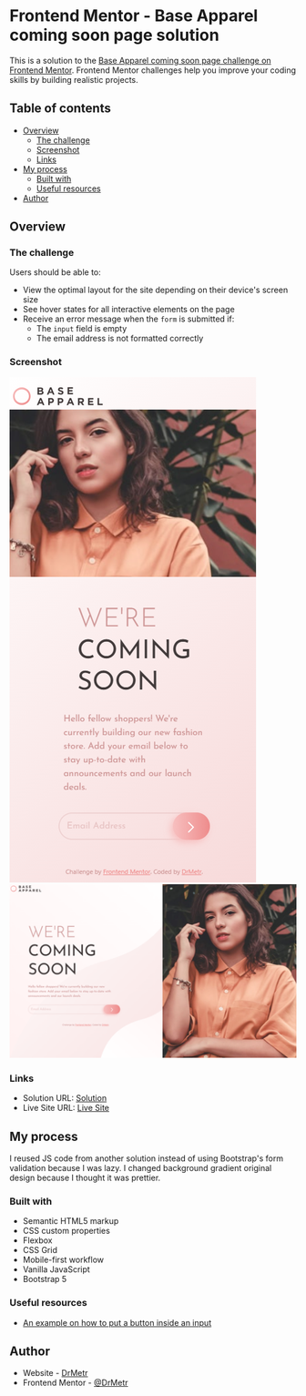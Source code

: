 # Frontend Mentor - Base Apparel coming soon page solution

This is a solution to the [Base Apparel coming soon page challenge on Frontend Mentor](https://www.frontendmentor.io/challenges/base-apparel-coming-soon-page-5d46b47f8db8a7063f9331a0). Frontend Mentor challenges help you improve your coding skills by building realistic projects. 

## Table of contents

- [Overview](#overview)
  - [The challenge](#the-challenge)
  - [Screenshot](#screenshot)
  - [Links](#links)
- [My process](#my-process)
  - [Built with](#built-with)
  - [Useful resources](#useful-resources)
- [Author](#author)

## Overview

### The challenge

Users should be able to:

- View the optimal layout for the site depending on their device's screen size
- See hover states for all interactive elements on the page
- Receive an error message when the `form` is submitted if:
  - The `input` field is empty
  - The email address is not formatted correctly

### Screenshot

![alt text](image.png)
![alt text](image-1.png)

### Links

- Solution URL: [Solution](https://your-solution-url.com)
- Live Site URL: [Live Site](https://your-live-site-url.com)

## My process

I reused JS code from another solution instead of using Bootstrap's form validation because I was lazy. I changed background gradient original design because I thought it was prettier.

### Built with

- Semantic HTML5 markup
- CSS custom properties
- Flexbox
- CSS Grid
- Mobile-first workflow
- Vanilla JavaScript
- Bootstrap 5

### Useful resources
- [An example on how to put a button inside an input](https://codepen.io/NoorA1125/pen/movOEN)


## Author

- Website - [DrMetr](https://github.com/DrMetr)
- Frontend Mentor - [@DrMetr](https://www.frontendmentor.io/profile/DrMetr)

